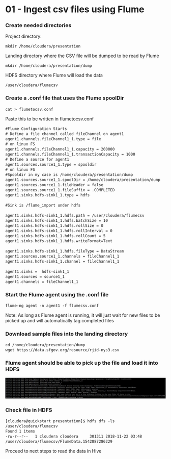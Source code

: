 # 01 - Ingest csv files using Flume
### Create needed directories
Project directory:
```
mkdir /home/cloudera/presentation
```
Landing directory where the CSV file will be dumped to be read by Flume
```
mkdir /home/cloudera/presentation/dump
```
HDFS directory where Flume will load the data
```
/user/cloudera/flumecsv
```

### Create a .conf file that uses the Flume spoolDir

```
cat > flumetocsv.conf
```
Paste this to be written in flumetocsv.conf
```
#Flume Configuration Starts
# Define a file channel called fileChannel on agent1
agent1.channels.fileChannel1_1.type = file
# on linux FS
agent1.channels.fileChannel1_1.capacity = 200000
agent1.channels.fileChannel1_1.transactionCapacity = 1000
# Define a source for agent1
agent1.sources.source1_1.type = spooldir
# on linux FS
#Spooldir in my case is /home/cloudera/presentation/dump
agent1.sources.source1_1.spoolDir = /home/cloudera/presentation/dump
agent1.sources.source1_1.fileHeader = false
agent1.sources.source1_1.fileSuffix = .COMPLETED
agent1.sinks.hdfs-sink1_1.type = hdfs

#Sink is /flume_import under hdfs

agent1.sinks.hdfs-sink1_1.hdfs.path = /user/cloudera/flumecsv
agent1.sinks.hdfs-sink1_1.hdfs.batchSize = 10
agent1.sinks.hdfs-sink1_1.hdfs.rollSize = 0
agent1.sinks.hdfs-sink1_1.hdfs.rollInterval = 0
agent1.sinks.hdfs-sink1_1.hdfs.rollCount = 5
agent1.sinks.hdfs-sink1_1.hdfs.writeFormat=Text

agent1.sinks.hdfs-sink1_1.hdfs.fileType = DataStream
agent1.sources.source1_1.channels = fileChannel1_1
agent1.sinks.hdfs-sink1_1.channel = fileChannel1_1

agent1.sinks =  hdfs-sink1_1
agent1.sources = source1_1
agent1.channels = fileChannel1_1
```
### Start the Flume agent using the .conf file
```
flume-ng agent -n agent1 -f flumecsv.conf
```
Note: As long as Flume agent is running, it will just wait for new files to be picked up and will automatically tag completed files

### Download sample files into the landing directory
```
cd /home/cloudera/presentation/dump
wget https://data.sfgov.org/resource/rjid-nys3.csv
```
### Flume agent should be able to pick up the file and load it into HDFS
![alt text](https://github.com/justineaguas/clouderaworkshop/blob/master/flumelogs.JPG)
### Check file in HDFS
```
[cloudera@quickstart presentation]$ hdfs dfs -ls /user/cloudera/flumecsv
Found 1 items
-rw-r--r--   1 cloudera cloudera     301311 2018-11-22 03:48 /user/cloudera/flumecsv/FlumeData.1542887286229
```
Proceed to next steps to read the data in Hive
